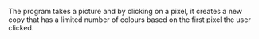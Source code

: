 The program takes a picture and by clicking on a pixel, 
it creates a new copy that has a limited number of colours based on the first pixel the user clicked.
